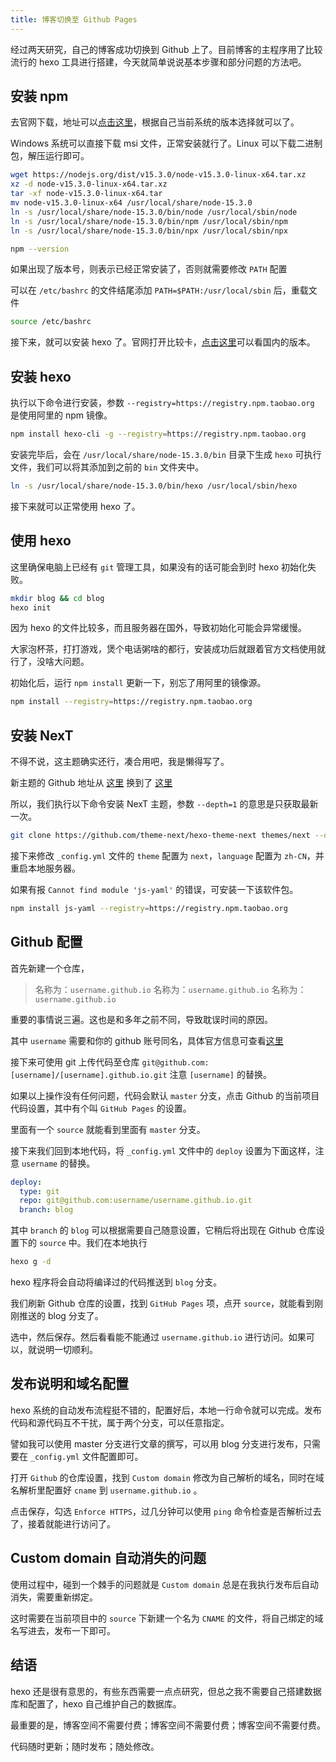 ```yaml
---
title: 博客切换至 Github Pages
---
```

经过两天研究，自己的博客成功切换到 Github 上了。目前博客的主程序用了比较流行的 hexo 工具进行搭建，今天就简单说说基本步骤和部分问题的方法吧。

<!-- more -->

## 安装 npm

去官网下载，地址可以[点击这里](https://nodejs.org/en/download/current/)，根据自己当前系统的版本选择就可以了。

Windows 系统可以直接下载 msi 文件，正常安装就行了。Linux 可以下载二进制包，解压运行即可。

``` bash
wget https://nodejs.org/dist/v15.3.0/node-v15.3.0-linux-x64.tar.xz
xz -d node-v15.3.0-linux-x64.tar.xz
tar -xf node-v15.3.0-linux-x64.tar
mv node-v15.3.0-linux-x64 /usr/local/share/node-15.3.0
ln -s /usr/local/share/node-15.3.0/bin/node /usr/local/sbin/node
ln -s /usr/local/share/node-15.3.0/bin/npm /usr/local/sbin/npm
ln -s /usr/local/share/node-15.3.0/bin/npx /usr/local/sbin/npx

npm --version
```

如果出现了版本号，则表示已经正常安装了，否则就需要修改 `PATH` 配置

可以在 `/etc/bashrc` 的文件结尾添加 `PATH=$PATH:/usr/local/sbin` 后，重载文件

```bash
source /etc/bashrc
```

接下来，就可以安装 hexo 了。官网打开比较卡，[点击这里](https://hexo.bootcss.com/)可以看国内的版本。

## 安装 hexo

执行以下命令进行安装，参数 `--registry=https://registry.npm.taobao.org` 是使用阿里的 npm 镜像。

``` bash
npm install hexo-cli -g --registry=https://registry.npm.taobao.org
```

安装完毕后，会在 `/usr/local/share/node-15.3.0/bin` 目录下生成 `hexo` 可执行文件，我们可以将其添加到之前的 `bin` 文件夹中。

``` bash
ln -s /usr/local/share/node-15.3.0/bin/hexo /usr/local/sbin/hexo
```

接下来就可以正常使用 hexo 了。

## 使用 hexo

这里确保电脑上已经有 `git` 管理工具，如果没有的话可能会到时 hexo 初始化失败。

``` bash
mkdir blog && cd blog
hexo init
```

因为 hexo 的文件比较多，而且服务器在国外，导致初始化可能会异常缓慢。

大家泡杯茶，打打游戏，煲个电话粥啥的都行，安装成功后就跟着官方文档使用就行了，没啥大问题。

初始化后，运行 `npm install` 更新一下，别忘了用阿里的镜像源。

``` bash
npm install --registry=https://registry.npm.taobao.org
```

## 安装 NexT

不得不说，这主题确实还行，凑合用吧，我是懒得写了。

新主题的 Github 地址从 [这里](https://github.com/iissnan/hexo-theme-nex) 换到了 [这里](https://github.com/theme-next/hexo-theme-next)

所以，我们执行以下命令安装 NexT 主题，参数 `--depth=1` 的意思是只获取最新一次。

``` bash
git clone https://github.com/theme-next/hexo-theme-next themes/next --depth=1
```

接下来修改  `_config.yml` 文件的 `theme` 配置为 `next`，`language` 配置为 `zh-CN`，并重启本地服务器。

如果有报 `Cannot find module 'js-yaml'` 的错误，可安装一下该软件包。

``` bash
npm install js-yaml --registry=https://registry.npm.taobao.org
```

## Github 配置

首先新建一个仓库，

> 名称为：`username.github.io`
> 名称为：`username.github.io`
> 名称为：`username.github.io`

重要的事情说三遍。这也是和多年之前不同，导致耽误时间的原因。

其中 `username` 需要和你的 github 账号同名，具体官方信息可查看[这里](https://pages.github.com/)

接下来可使用 git 上传代码至仓库 `git@github.com:[username]/[username].github.io.git` 注意 `[username]` 的替换。

如果以上操作没有任何问题，代码会默认 `master` 分支，点击 Github 的当前项目代码设置，其中有个叫 `GitHub Pages` 的设置。

里面有一个 `source` 就能看到里面有 `master` 分支。

接下来我们回到本地代码，将 `_config.yml` 文件中的 `deploy` 设置为下面这样，注意 `username` 的替换。

``` yml
deploy:
  type: git
  repo: git@github.com:username/username.github.io.git
  branch: blog
```

其中 `branch` 的 `blog` 可以根据需要自己随意设置，它稍后将出现在 Github 仓库设置下的 `source` 中。我们在本地执行

``` bash
hexo g -d
```

hexo 程序将会自动将编译过的代码推送到 `blog` 分支。

我们刷新 Github 仓库的设置，找到 `GitHub Pages` 项，点开 `source`，就能看到刚刚推送的 blog 分支了。

选中，然后保存。然后看看能不能通过 `username.github.io` 进行访问。如果可以，就说明一切顺利。

## 发布说明和域名配置

hexo 系统的自动发布流程挺不错的，配置好后，本地一行命令就可以完成。发布代码和源代码互不干扰，属于两个分支，可以任意指定。

譬如我可以使用 master 分支进行文章的撰写，可以用 blog 分支进行发布，只需要在 `_config.yml` 文件配置即可。

打开 `Github` 的仓库设置，找到 `Custom domain` 修改为自己解析的域名，同时在域名解析里配置好 `cname` 到 `username.github.io` 。

点击保存，勾选 `Enforce HTTPS`，过几分钟可以使用 `ping` 命令检查是否解析过去了，接着就能进行访问了。

## Custom domain 自动消失的问题

使用过程中，碰到一个棘手的问题就是 `Custom domain` 总是在我执行发布后自动消失，需要重新绑定。

这时需要在当前项目中的 `source` 下新建一个名为 `CNAME` 的文件，将自己绑定的域名写进去，发布一下即可。

## 结语

hexo 还是很有意思的，有些东西需要一点点研究，但总之我不需要自己搭建数据库和配置了，hexo 自己维护自己的数据库。

最重要的是，博客空间不需要付费；博客空间不需要付费；博客空间不需要付费。

代码随时更新；随时发布；随处修改。

